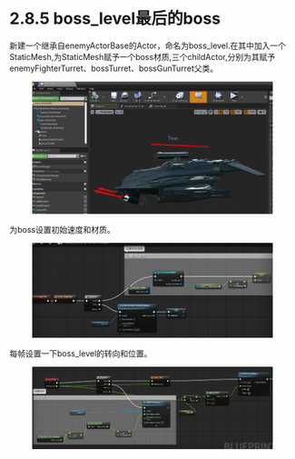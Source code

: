 # 2.8.5 boss\_level最后的boss

新建一个继承自enemyActorBase的Actor，命名为boss\_level.在其中加入一个StaticMesh,为StaticMesh赋予一个boss材质,三个childActor,分别为其赋予enemyFighterTurret、bossTurret、bossGunTurret父类。

<figure><img src="../../.gitbook/assets/image (154).png" alt=""><figcaption></figcaption></figure>

为boss设置初始速度和材质。

<figure><img src="../../.gitbook/assets/image (118).png" alt=""><figcaption></figcaption></figure>

每帧设置一下boss\_level的转向和位置。

<figure><img src="../../.gitbook/assets/image (120).png" alt=""><figcaption></figcaption></figure>
